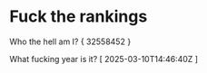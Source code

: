 # Fuck the rankings

Who the hell am I?
{ 32558452 }

What fucking year is it?
[ 2025-03-10T14:46:40Z ]
